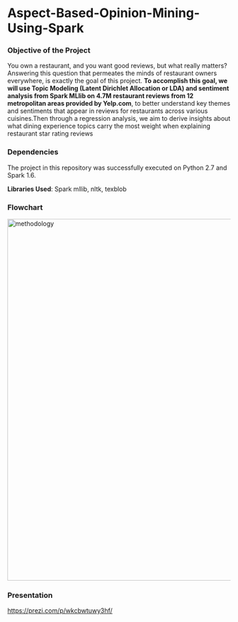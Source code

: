 # Aspect-Based-Opinion-Mining-Using-Spark

### Objective of the Project

You own a restaurant, and you want good reviews, but what really matters? Answering this question that permeates the minds of restaurant owners everywhere, is exactly the goal of this project. **To accomplish this goal, we will use Topic Modeling (Latent Dirichlet Allocation or LDA) and sentiment analysis from Spark MLlib on 4.7M restaurant reviews from 12 metropolitan areas provided by Yelp.com**, to better understand key themes and sentiments that appear in reviews for restaurants across various cuisines.Then through a regression analysis, we aim to derive insights about what dining experience topics carry the most weight when explaining restaurant star rating reviews

### Dependencies

The project in this repository was successfully executed on Python 2.7 and Spark 1.6.

**Libraries Used**: Spark mllib, nltk, texblob

### Flowchart

<img width="815" alt="methodology" src="https://user-images.githubusercontent.com/29344615/33693044-1e1ef026-dab6-11e7-9c95-e0dbd84279b4.png">

### Presentation

https://prezi.com/p/wkcbwtuwy3hf/
